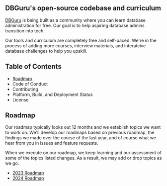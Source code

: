 ## DBGuru's open-source codebase and curriculum
[DBGuru](https://dbguru.rkkoranteng.com) is being built as a community where you can learn database administration for free. Our goal is to help aspiring database admins transition into tech.

Our tools and curriculum are completely free and self-paced. We're in the process of adding more courses, interview materials, and interatcive database challenges to help you upskill.

## Table of Contents
* [Roadmap](#roadmap)
* Code of Conduct
* Contributing
* Platform, Build, and Deployment Status
* License

## Roadmap
Our roadmap typically looks out 12 months and we establish topics we want to work on. We'll develop our roadmaps based on previous roadmap, the findings we made over the course of the last year, and of course what we hear from you in issues and feature requests.

When we execute on our roadmap, we keep learning and our assessment of some of the topics listed changes. As a result, we may add or drop topics as we go. 

* [2023 Roadmap](#)
* [2024 Roadmap](#)
